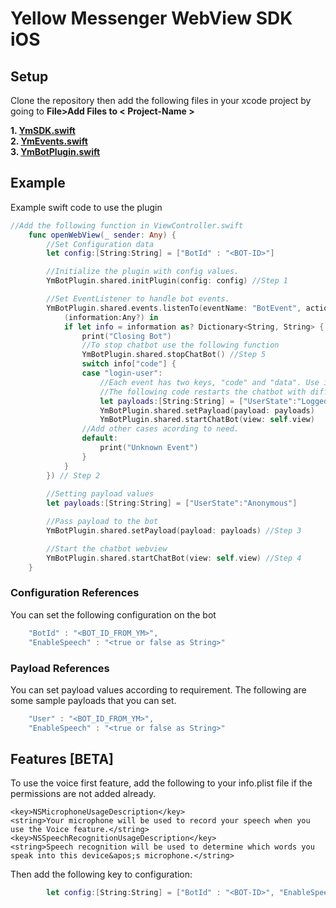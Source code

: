 Yellow Messenger WebView SDK iOS
=======================

## Setup

Clone the repository then add the following files in your xcode project by going to **File>Add Files to < Project-Name >** 

**1. [YmSDK.swift](YmSDK.swift)**  
**2. [YmEvents.swift](YmEvents.swift)**  
**3. [YmBotPlugin.swift](YmBotPlugin.swift)**  

 

## Example
Example swift code to use the plugin
```swift
//Add the following function in ViewController.swift
    func openWebView(_ sender: Any) {
        //Set Configuration data
        let config:[String:String] = ["BotId" : "<BOT-ID>"]

        //Initialize the plugin with config values.
        YmBotPlugin.shared.initPlugin(config: config) //Step 1

        //Set EventListener to handle bot events.
        YmBotPlugin.shared.events.listenTo(eventName: "BotEvent", action: {
            (information:Any?) in
            if let info = information as? Dictionary<String, String> {
                print("Closing Bot")
                //To stop chatbot use the following function
                YmBotPlugin.shared.stopChatBot() //Step 5
                switch info["code"] {
                case "login-user":
                    //Each event has two keys, "code" and "data". Use info["code"] or info["data"] to access the values
                    //The following code restarts the chatbot with different payload values.
                    let payloads:[String:String] = ["UserState":"LoggedIn"]
                    YmBotPlugin.shared.setPayload(payload: payloads)
                    YmBotPlugin.shared.startChatBot(view: self.view)
                //Add other cases acording to need.
                default:
                    print("Unknown Event")
                }
            }
        }) // Step 2
        
        //Setting payload values
        let payloads:[String:String] = ["UserState":"Anonymous"]

        //Pass payload to the bot
        YmBotPlugin.shared.setPayload(payload: payloads) //Step 3

        //Start the chatbot webview
        YmBotPlugin.shared.startChatBot(view: self.view) //Step 4
    }
```

### Configuration References
You can set the following configuration on the bot
```js
    "BotId" : "<BOT_ID_FROM_YM>",
    "EnableSpeech" : "<true or false as String>"
```

### Payload References
You can set payload values according to requirement. The following are some sample payloads that you can set.
```js
    "User" : "<BOT_ID_FROM_YM>",
    "EnableSpeech" : "<true or false as String>"
```

## Features [BETA]

To use the voice first feature, add the following to your info.plist file if the permissions are not added already.
```plist
<key>NSMicrophoneUsageDescription</key>  
<string>Your microphone will be used to record your speech when you use the Voice feature.</string>
<key>NSSpeechRecognitionUsageDescription</key>  
<string>Speech recognition will be used to determine which words you speak into this device&apos;s microphone.</string>
```

Then add the following key to configuration: 
```swift
        let config:[String:String] = ["BotId" : "<BOT-ID>", "EnableSpeech":"true"]
```

